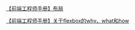 [【前端工程师手册】布局](https://segmentfault.com/a/1190000013977193)  

[【前端工程师手册】关于flexbox的why、what和how
](https://segmentfault.com/a/1190000014078511)

